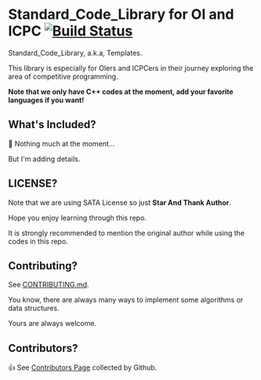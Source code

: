 # Standard_Code_Library for OI and ICPC [![Build Status](https://img.shields.io/travis/Ir1d/Standard_Code_Library.svg?style=flat-square)](https://github.com/Ir1d/Standard_Code_Library)

Standard_Code_Library, a.k.a, Templates.

This library is especially for OIers and ICPCers in their journey exploring the area of competitive programming.

**Note that we only have C++ codes at the moment, add your favorite languages if you want!**

## What's Included?

:triangular_flag_on_post: Nothing much at the moment...

But I'm adding details.

## LICENSE?

Note that we are using SATA License so just **Star And Thank Author**.

Hope you enjoy learning through this repo.

It is strongly recommended to mention the original author while using the codes in this repo.

## Contributing?

See [CONTRIBUTING.md](CONTRIBUTING.md).

You know, there are always many ways to implement some algorithms or data structures.

Yours are always welcome.

## Contributors?

:+1: See [Contributors Page](https://github.com/24OI/Standard_Code_Library/graphs/contributors) collected by Github.
